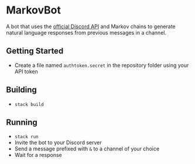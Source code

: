 # MarkovBot
A bot that uses the [official Discord API](https://discordapp.com/developers/docs/intro) and Markov chains to generate natural language responses from previous messages in a channel.

## Getting Started
* Create a file named `authtoken.secret` in the repository folder using your API token

## Building
* `stack build`

## Running
* `stack run`
* Invite the bot to your Discord server
* Send a message prefixed with `&` to a channel of your choice
* Wait for a response
